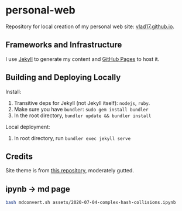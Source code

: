 # personal-web

Repository for local creation of my personal web site: [vlad17.github.io](vlad17.github.io).

## Frameworks and Infrastructure

I use [Jekyll](https://jekyllrb.com/) to generate my content and [GitHub Pages](https://pages.github.com/) to host it.

## Building and Deploying Locally

Install:

1. Transitive deps for Jekyll (not Jekyll itself): `nodejs`, `ruby`.
1. Make sure you have `bundler`: `sudo gem install bundler`
1. In the root directory, `bundler update && bundler install`

Local deployment:

1. In root directory, run `bundler exec jekyll serve`

## Credits

Site theme is from [this repository](https://github.com/codeasashu/hcz-jekyll-blog), moderately gutted.

## ipynb -> md page

```bash
bash mdconvert.sh assets/2020-07-04-complex-hash-collisions.ipynb
```
